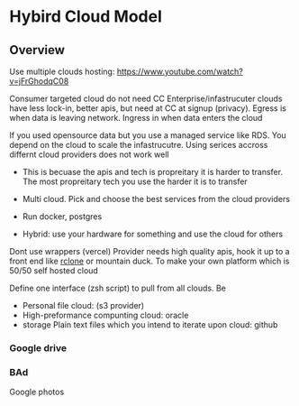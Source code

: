 # Hybird Cloud Model

## Overview

Use multiple clouds 
hosting: https://www.youtube.com/watch?v=jFrGhodqC08

Consumer targeted cloud do not need CC
Enterprise/infastrucuter clouds have less lock-in, better apis, but need at CC at signup (privacy). Egress is when data is leaving network. Ingress in when data enters the cloud

If you used opensource data but you use a managed service like RDS. You depend on the cloud to scale the infastrucutre. Using serices accross differnt cloud providers does not work well
  - This is becuase the apis and tech is propreitary it is harder to transfer. The most propreitary tech you use the harder it is to transfer

  - Multi cloud. Pick and choose the best services from the cloud providers
  - Run docker, postgres 

- Hybrid: use your hardware for something and use the cloud for others

Dont use wrappers (vercel)
Provider needs high quality apis, hook it up to a front end like [rclone]() or mountain duck. To make your own platform which is 50/50 self hosted cloud

Define one interface (zsh script) to pull from all clouds. Be 

- Personal file cloud: (s3 provider)
- High-preformance compunting cloud: oracle
- storage Plain text files which you intend to iterate upon cloud: github


### Google drive

### BAd

Google photos 
